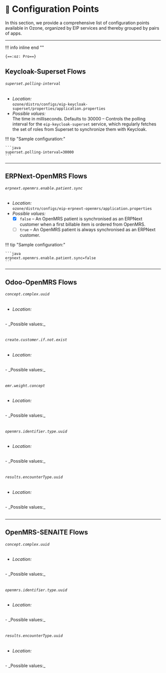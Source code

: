 # <small>:construction:</small> Configuration Points

In this section, we provide a comprehensive list of configuration points available in Ozone, organized by EIP services and thereby grouped by pairs of apps.

---

!!! info inline end ""

    {==:oz: Pro==}

## Keycloak-Superset Flows

###### `superset.polling-interval`

- _Location:_<br/>
`ozone/distro/configs/eip-keycloak-superset/properties/application.properties`
- _Possible values:_<br/>
The time in milliseconds. Defaults to 30000 – Controls the polling interval for the `eip-keycloak-superset` service, which regularly fetches the set of roles from Superset to synchronize them with Keycloak.

!!! tip "Sample configuration:"
    
    ```java
    superset.polling-interval=30000
    ```

---

## ERPNext-OpenMRS Flows

###### `erpnext.openmrs.enable.patient.sync`

- _Location:_<br/>
`ozone/distro/configs/eip-erpnext-openmrs/application.properties`
- _Possible values:_
    * [x] `false` – An OpenMRS patient is synchronised as an ERPNext customer when a first billable item is ordered from OpenMRS.
    * [ ] `true` – An OpenMRS patient is always synchronised as an ERPNext customer.

!!! tip "Sample configuration:"
    
    ```java
    erpnext.openmrs.enable.patient.sync=false
    ```

---

## Odoo-OpenMRS Flows

###### `concept.complex.uuid`

- _Location:_<br/>
<br/>
- _Possible values:_<br/>
<br/>

###### `create.customer.if.not.exist`

- _Location:_<br/>
<br/>
- _Possible values:_<br/>
<br/>

###### `emr.weight.concept`

- _Location:_<br/>
<br/>
- _Possible values:_<br/>
<br/>

###### `openmrs.identifier.type.uuid`

- _Location:_<br/>
<br/>
- _Possible values:_<br/>
<br/>

###### `results.encounterType.uuid`

- _Location:_<br/>
<br/>
- _Possible values:_<br/>
<br/>

---

## OpenMRS-SENAITE Flows

###### `concept.complex.uuid`

- _Location:_<br/>
<br/>
- _Possible values:_<br/>
<br/>

###### `openmrs.identifier.type.uuid`

- _Location:_<br/>
<br/>
- _Possible values:_<br/>
<br/>

###### `results.encounterType.uuid`

- _Location:_<br/>
<br/>
- _Possible values:_<br/>
<br/>
